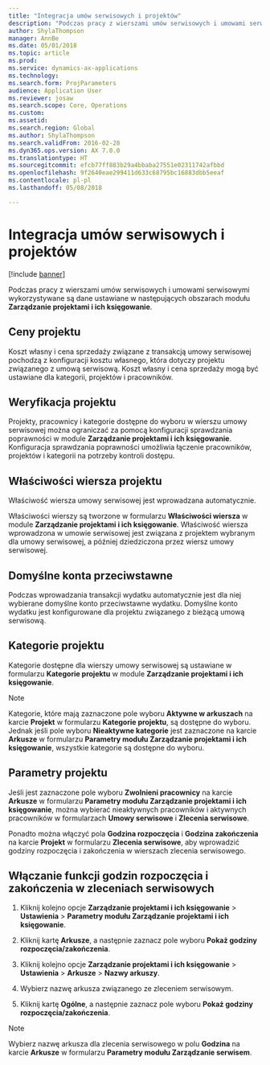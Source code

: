 ```yaml
---
title: "Integracja umów serwisowych i projektów"
description: "Podczas pracy z wierszami umów serwisowych i umowami serwisowymi wykorzystywane są dane ustawiane w obszarach modułu Zarządzanie projektami i ich księgowanie."
author: ShylaThompson
manager: AnnBe
ms.date: 05/01/2018
ms.topic: article
ms.prod: 
ms.service: dynamics-ax-applications
ms.technology: 
ms.search.form: ProjParameters
audience: Application User
ms.reviewer: josaw
ms.search.scope: Core, Operations
ms.custom: 
ms.assetid: 
ms.search.region: Global
ms.author: ShylaThompson
ms.search.validFrom: 2016-02-28
ms.dyn365.ops.version: AX 7.0.0
ms.translationtype: HT
ms.sourcegitcommit: efcb77ff883b29a4bbaba27551e02311742afbbd
ms.openlocfilehash: 9f2640eae299411d633c68795bc16883dbb5eeaf
ms.contentlocale: pl-pl
ms.lasthandoff: 05/08/2018

---
```


# <a name="integration-for-service-agreements-and-projects"></a>Integracja umów serwisowych i projektów 

[!include [banner](../includes/banner.md)]


Podczas pracy z wierszami umów serwisowych i umowami serwisowymi wykorzystywane są dane ustawiane w następujących obszarach modułu **Zarządzanie projektami i ich księgowanie**.

## <a name="project-prices"></a>Ceny projektu

Koszt własny i cena sprzedaży związane z transakcją umowy serwisowej pochodzą z konfiguracji kosztu własnego, która dotyczy projektu związanego z umową serwisową. Koszt własny i cena sprzedaży mogą być ustawiane dla kategorii, projektów i pracowników. 

## <a name="project-validation"></a>Weryfikacja projektu

Projekty, pracownicy i kategorie dostępne do wyboru w wierszu umowy serwisowej można ograniczać za pomocą konfiguracji sprawdzania poprawności w module **Zarządzanie projektami i ich księgowanie**. Konfiguracja sprawdzania poprawności umożliwia łączenie pracowników, projektów i kategorii na potrzeby kontroli dostępu. 

## <a name="project-line-properties"></a>Właściwości wiersza projektu

Właściwość wiersza umowy serwisowej jest wprowadzana automatycznie.

Właściwości wierszy są tworzone w formularzu **Właściwości wiersza** w module **Zarządzanie projektami i ich księgowanie**. Właściwość wiersza wprowadzona w umowie serwisowej jest związana z projektem wybranym dla umowy serwisowej, a później dziedziczona przez wiersz umowy serwisowej. 

## <a name="default-offset-accounts"></a>Domyślne konta przeciwstawne

Podczas wprowadzania transakcji wydatku automatycznie jest dla niej wybierane domyślne konto przeciwstawne wydatku. Domyślne konto wydatku jest konfigurowane dla projektu związanego z bieżącą umową serwisową.

## <a name="project-categories"></a>Kategorie projektu

Kategorie dostępne dla wierszy umowy serwisowej są ustawiane w formularzu **Kategorie projektu** w module **Zarządzanie projektami i ich księgowanie**. 

> [!NOTE]
> <P>Kategorie, które mają zaznaczone pole wyboru <STRONG>Aktywne w arkuszach</STRONG> na karcie <STRONG>Projekt</STRONG> w formularzu <STRONG>Kategorie projektu</STRONG>, są dostępne do wyboru. Jednak jeśli pole wyboru <STRONG>Nieaktywne kategorie</STRONG> jest zaznaczone na karcie <STRONG>Arkusze</STRONG> w formularzu <STRONG>Parametry modułu Zarządzanie projektami i ich księgowanie</STRONG>, wszystkie kategorie są dostępne do wyboru.</P>

## <a name="project-parameters"></a>Parametry projektu

Jeśli jest zaznaczone pole wyboru **Zwolnieni pracownicy** na karcie **Arkusze** w formularzu **Parametry modułu Zarządzanie projektami i ich księgowanie**, można wybierać nieaktywnych pracowników i aktywnych pracowników w formularzach **Umowy serwisowe** i **Zlecenia serwisowe**.

Ponadto można włączyć pola **Godzina rozpoczęcia** i **Godzina zakończenia** na karcie **Projekt** w formularzu **Zlecenia serwisowe**, aby wprowadzić godziny rozpoczęcia i zakończenia w wierszach zlecenia serwisowego.

## <a name="enable-the-starting-and-ending-time-feature-for-service-orders"></a>Włączanie funkcji godzin rozpoczęcia i zakończenia w zleceniach serwisowych

1.  Kliknij kolejno opcje **Zarządzanie projektami i ich księgowanie** \> **Ustawienia** \> **Parametry modułu Zarządzanie projektami i ich księgowanie**.

2.  Kliknij kartę **Arkusze**, a następnie zaznacz pole wyboru **Pokaż godziny rozpoczęcia/zakończenia**.

3.  Kliknij kolejno opcje **Zarządzanie projektami i ich księgowanie** \> **Ustawienia** \> **Arkusze** \> **Nazwy arkuszy**.

4.  Wybierz nazwę arkusza związanego ze zleceniem serwisowym.

5.  Kliknij kartę **Ogólne**, a następnie zaznacz pole wyboru **Pokaż godziny rozpoczęcia/zakończenia**.


> [!NOTE]
> <P>Wybierz nazwę arkusza dla zlecenia serwisowego w polu <STRONG>Godzina</STRONG> na karcie <STRONG>Arkusze</STRONG> w formularzu <STRONG>Parametry modułu Zarządzanie serwisem</STRONG>.</P>






